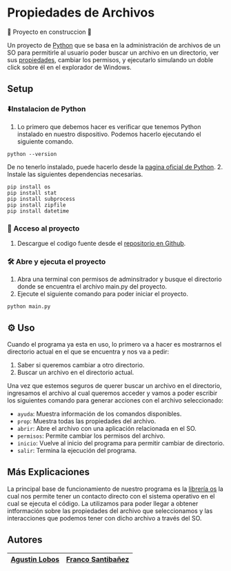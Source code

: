 # Propiedades de Archivos 


🚧 Proyecto en construccion 🚧

Un proyecto de [Python](https://www.python.org/) que se basa en la administración de archivos de un SO para permitirle al usuario poder buscar un archivo en un directorio, ver sus [propiedades](https://help.gnome.org/users/gnome-help/stable/nautilus-file-properties-basic.html.es), cambiar los permisos, y ejecutarlo simulando un doble click sobre él en el explorador de Windows.

## Setup
### ⬇️Instalacion de Python
1. Lo primero que debemos hacer es verificar que tenemos Python instalado en nuestro dispositivo. Podemos hacerlo ejecutando el siguiente comando.
```shell
python --version
```
De no tenerlo instalado, puede hacerlo desde la [pagina oficial de Python](https://www.python.org/downloads/).
2. Instale las siguientes dependencias necesarias.
```shell
pip install os
pip install stat
pip install subprocess
pip install zipfile
pip install datetime
```

### 📁 Acceso al proyecto
1. Descargue el codigo fuente desde el [repositorio en Github](https://github.com/Aguslo12/fileProperties).

### 🛠️ Abre y ejecuta el proyecto
1. Abra una terminal con permisos de adminsitrador y busque el directorio donde se encuentra el archivo main.py del proyecto.
2. Ejecute el siguiente comando para poder iniciar el proyecto.
```shell
python main.py
```

## ⚙️ Uso
Cuando el programa ya esta en uso, lo primero va a hacer es mostrarnos el directorio actual en el que se encuentra y nos va a pedir:
1. Saber si queremos cambiar a otro directorio.
2. Buscar un archivo en el directorio actual.

Una vez que estemos seguros de querer buscar un archivo en el directorio, ingresamos el archivo al cual queremos acceder y vamos a poder escribir los siguientes comando para generar acciones con el archivo seleccionado:

- `ayuda`: Muestra información de los comandos disponibles.
- `prop`: Muestra todas las propiedades del archivo.
- `abrir`: Abre el archivo con una aplicación relacionada en el SO.
- `permisos`: Permite cambiar los permisos del archivo.
- `inicio`: Vuelve al inicio del programa para permitir cambiar de directorio.
- `salir`: Termina la ejecución del programa.

## Más Explicaciones
La principal base de funcionamiento de nuestro programa es la [librería os](https://docs.python.org/es/3.10/library/os.html) la cual nos permite tener un contacto directo con el sistema operativo en el cual se ejecuta el código. La utilizamos para poder llegar a obtener intformación sobre las propiedades del archivo que seleccionamos y las interacciones que podemos tener con dicho archivo a través del SO.

## Autores
| [Agustin Lobos](https://github.com/Aguslo12) |  [Franco Santibañez](https://github.com/francosantzz) |
| :---: | :---: |
